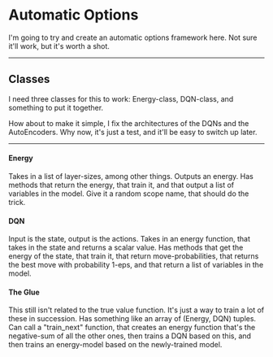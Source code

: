 # Automatic Options
I'm going to try and create an automatic options framework here. Not sure it'll work, but it's worth a shot.


___
## Classes
I need three classes for this to work: Energy-class, DQN-class, and something to put it together.


How about to make it simple, I fix the architectures of the DQNs and the AutoEncoders. Why now, it's just a test, and it'll be easy to switch up later.
___

#### Energy
Takes in a list of layer-sizes, among other things. Outputs an energy. Has methods that return the energy, that train it, and that output a list of variables in the model. Give it a random scope name, that should do the trick.

#### DQN
Input is the state, output is the actions. Takes in an energy function, that takes in the state and returns a scalar value. Has methods that get the energy of the state, that train it, that return move-probabilities, that returns the best move with probability 1-eps, and that return a list of variables in the model.

#### The Glue
This still isn't related to the true value function. It's just a way to train a lot of these in succession. Has something like an array of (Energy, DQN) tuples. Can call a "train_next" function, that creates an energy function that's the negative-sum of all the other ones, then trains a DQN based on this, and then trains an energy-model based on the newly-trained model.

